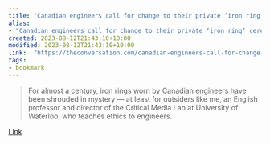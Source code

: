 ```yaml
---
title: "Canadian engineers call for change to their private ‘iron ring’ ceremony steeped in colonialism"
alias:
- "Canadian engineers call for change to their private ‘iron ring’ ceremony steeped in colonialism"
created: 2023-08-12T21:43:10+10:00
modified: 2023-08-12T21:43:10+10:00
link:  "https://theconversation.com/canadian-engineers-call-for-change-to-their-private-iron-ring-ceremony-steeped-in-colonialism-194897"
tags:
- bookmark
---
```


> For almost a century, iron rings worn by Canadian engineers have been shrouded in mystery — at least for outsiders like me, an English professor and director of the Critical Media Lab at University of Waterloo, who teaches ethics to engineers.

[Link](https://theconversation.com/canadian-engineers-call-for-change-to-their-private-iron-ring-ceremony-steeped-in-colonialism-194897)
